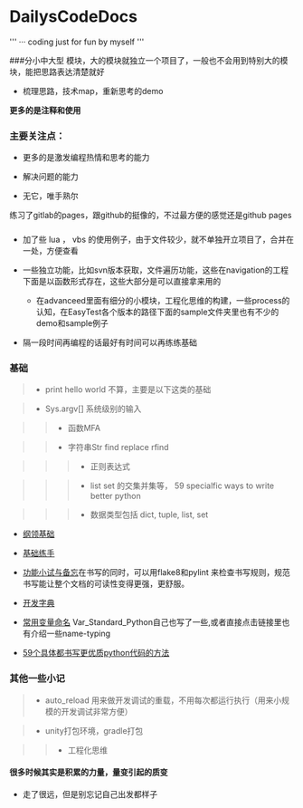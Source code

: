 # DailysCodeDocs

'''
··· coding just for fun by myself
'''

###分小中大型 模块，大的模块就独立一个项目了，一般也不会用到特别大的模块，能把思路表达清楚就好

- 梳理思路，技术map，重新思考的demo

**更多的是注释和使用**


### 主要关注点：

- 更多的是激发编程热情和思考的能力

- 解决问题的能力

- 无它，唯手熟尔


练习了gitlab的pages，跟github的挺像的，不过最方便的感觉还是github pages

###

- 加了些 lua ， vbs 的使用例子，由于文件较少，就不单独开立项目了，合并在一处，方便查看

- 一些独立功能，比如svn版本获取，文件遍历功能，这些在navigation的工程下面是以函数形式存在，这些大部分是可以直接拿来用的
	
	- 在advanceed里面有细分的小模块，工程化思维的构建，一些process的认知，在EasyTest各个版本的路径下面的sample文件夹里也有不少的demo和sample例子

- 隔一段时间再编程的话最好有时间可以再练练基础


### 基础

> - print hello world 不算，主要是以下这类的基础 

> - Sys.argv[] 系统级别的输入 

>> - 函数MFA 

>> - 字符串Str   find  replace rfind 

>>> - 正则表达式 

>>> - list set 的交集并集等， 59 specialfic ways to write better python

>>> - 数据类型包括 dict, tuple, list, set

- [纲领基础](base_advanced_expert_note/README.md)

- [基础练手](base_the_hard_way/README.md)

- [功能小试与备忘](advanced-lessons/README.md)在书写的同时，可以用flake8和pylint 来检查书写规则，规范书写能让整个文档的可读性变得更强，更舒服。

- [开发字典](kubernetes/minikube/dictionary.md)

- [常用变量命名](https://segmentfault.com/a/1190000015638398/) Var_Standard_Python自己也写了一些,或者直接点击链接里也有介绍一些name-typing

- [59个具体都书写更优质python代码的方法](59_Specific_Ways_to_Write_Better_Python.md)

### 其他一些小记

> - auto_reload 用来做开发调试的重载，不用每次都运行执行（用来小规模的开发调试非常方便）

> - unity打包环境，gradle打包

>> - 工程化思维

#### 很多时候其实是积累的力量，量变引起的质变

- 走了很远，但是别忘记自己出发都样子